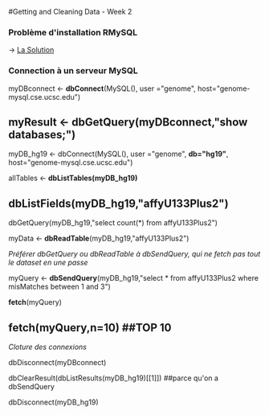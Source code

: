 
#Getting and Cleaning Data - Week 2


### Problème d'installation RMySQL
-> [La Solution](http://stackoverflow.com/questions/24537257/installing-rmysql-in-mavericks)


### Connection à un serveur MySQL
myDBconnect <- **dbConnect**(MySQL(), user ="genome", host="genome-mysql.cse.ucsc.edu")

myResult <- **dbGetQuery(myDBconnect,"show databases;")**
--------
myDB_hg19 <- dbConnect(MySQL(), user ="genome", **db="hg19"**, host="genome-mysql.cse.ucsc.edu")

allTables <- **dbListTables(myDB_hg19)**

**dbListFields**(myDB_hg19,"affyU133Plus2")
---------
dbGetQuery(myDB_hg19,"select count(*) from affyU133Plus2")

myData <- **dbReadTable**(myDB_hg19,"affyU133Plus2")

*Préférer dbGetQuery ou dbReadTable à dbSendQuery, qui ne fetch pas tout le dataset en une passe*

myQuery <- **dbSendQuery**(myDB_hg19,"select * from affyU133Plus2 where misMatches between 1 and 3")

**fetch**(myQuery)

**fetch**(myQuery,n=10) ##TOP 10
---------
*Cloture des connexions*

dbDisconnect(myDBconnect)

dbClearResult(dbListResults(myDB_hg19)[[1]]) ##parce qu'on a dbSendQuery

dbDisconnect(myDB_hg19)